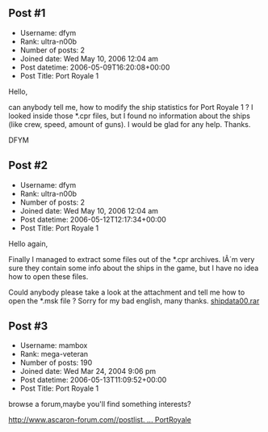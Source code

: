 ## Post #1
- Username: dfym
- Rank: ultra-n00b
- Number of posts: 2
- Joined date: Wed May 10, 2006 12:04 am
- Post datetime: 2006-05-09T16:20:08+00:00
- Post Title: Port Royale 1

Hello,

can anybody tell me, how to modify the ship statistics
for Port Royale 1 ?
I looked inside those *.cpr files, but I found no information about the
ships (like crew, speed, amount of guns).
I would be glad for any help. Thanks.

DFYM
## Post #2
- Username: dfym
- Rank: ultra-n00b
- Number of posts: 2
- Joined date: Wed May 10, 2006 12:04 am
- Post datetime: 2006-05-12T12:17:34+00:00
- Post Title: Port Royale 1

Hello again,

Finally I managed to extract some files out of the *.cpr archives.
IÂ´m very sure they contain some info about the ships in the game,
but I have no idea how to open these files.

Could anybody please take a look at the attachment and tell me
how to open the *.msk file ?
Sorry for my bad english, many thanks.
[shipdata00.rar](https://xentaxbackup.github.io/file/747_shipdata00.rar)
## Post #3
- Username: mambox
- Rank: mega-veteran
- Number of posts: 190
- Joined date: Wed Mar 24, 2004 9:06 pm
- Post datetime: 2006-05-13T11:09:52+00:00
- Post Title: Port Royale 1

browse a forum,maybe you'll find something interests?

[http://www.ascaron-forum.com//postlist. ... PortRoyale](http://www.ascaron-forum.com//postlist.php?Cat=&Board=FAQPortRoyale)
